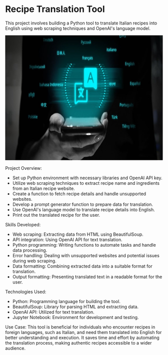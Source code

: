 # Recipe Translation Tool
This project involves building a Python tool to translate Italian recipes into English using web scraping techniques and OpenAI's language model.

<img src = "https://github.com/dhwani123s/gifs/blob/main/machine-translation.jpeg" width = 1000 height = 400/>

Project Overview:
  - Set up Python environment with necessary libraries and OpenAI API key.
  - Utilize web scraping techniques to extract recipe name and ingredients from an Italian recipe website.
  - Create a function to fetch recipe details and handle unsupported websites.
  - Develop a prompt generator function to prepare data for translation.
  - Use OpenAI's language model to translate recipe details into English.
  - Print out the translated recipe for the user.

Skills Developed:
  - Web scraping: Extracting data from HTML using BeautifulSoup.
  - API integration: Using OpenAI API for text translation.
  - Python programming: Writing functions to automate tasks and handle data processing.
  - Error handling: Dealing with unsupported websites and potential issues during web scraping.
  - Data formatting: Combining extracted data into a suitable format for translation.
  - Output formatting: Presenting translated text in a readable format for the user.

Technologies Used:
  - Python: Programming language for building the tool.
  - BeautifulSoup: Library for parsing HTML and extracting data.
  - OpenAI API: Utilized for text translation.
  - Jupyter Notebook: Environment for development and testing.

Use Case:
This tool is beneficial for individuals who encounter recipes in foreign languages, such as Italian, and need them translated into English for better understanding and         execution. It saves time and effort by automating the translation process, making authentic recipes accessible to a wider audience.
